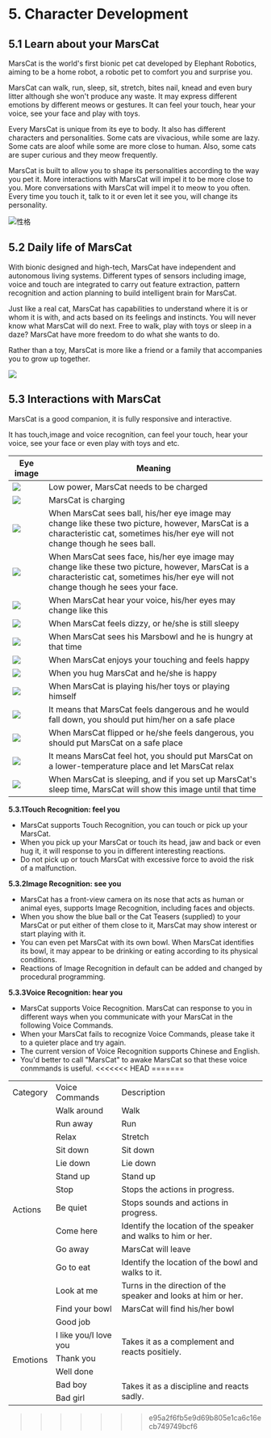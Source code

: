# 5. Character Development

## 5.1 Learn about your MarsCat

MarsCat is the world's first bionic pet cat developed by Elephant Robotics, aiming to be a home robot, a robotic pet to comfort you and surprise you.

MarsCat can walk, run, sleep, sit, stretch, bites nail, knead and even bury litter although she won't produce any waste. It may express different emotions by different meows or gestures. It can feel your touch, hear your voice, see your face and play with toys.

Every MarsCat is unique from its eye to body. It also has different characters and personalities. Some cats are vivacious, while some are lazy. Some cats are aloof while some are more close to human. Also, some cats are super curious and they meow frequently.

MarsCat is built to allow you to shape its personalities according to the way you pet it. More interactions with MarsCat will impel it to be more close to you. More conversations with MarsCat will impel it to meow to you often. Every time you touch it, talk to it or even let it see you, will change its personality.

![性格](..\image\MarsCat_demo\1619491502181.png)

## 5.2 Daily life of MarsCat

With bionic designed and high-tech, MarsCat have independent and autonomous living systems. Different types of sensors including image, voice and touch are integrated to carry out feature extraction, pattern recognition and action planning to build intelligent brain for MarsCat.

Just like a real cat, MarsCat has capabilities to understand where it is or whom it is with, and acts based on its feelings and instincts. You will never know what MarsCat will do next. Free to walk, play with toys or sleep in a daze? MarsCat have more freedom to do what she wants to do.

Rather than a toy, MarsCat is more like a friend or a family that accompanies you to grow up together.

![](..\image\MarsCat_demo\1619491521668.png)

## 5.3 Interactions with MarsCat

MarsCat is a good companion, it is fully responsive and interactive.

It has touch,image and voice recognition, can feel your touch, hear your voice, see your face or even play with toys and etc.

| Eye image                                          | Meaning                                                                                                                                                                                |
| -------------------------------------------------- | -------------------------------------------------------------------------------------------------------------------------------------------------------------------------------------- |
| ![](image/5-Character-Development/1622702403880.png) | Low power, MarsCat needs to be charged                                                                                                                                                 |
| ![](image/5-Character-Development/1622702428777.png) | MarsCat is charging                                                                                                                                                                    |
| ![](image/5-Character-Development/1622702445204.png) | When MarsCat sees ball, his/her eye image may change like these two picture, however, MarsCat is a characteristic cat, sometimes his/her eye will not change though he sees ball.      |
| ![](image/5-Character-Development/1622702455430.png) | When MarsCat sees face, his/her eye image may change like these two picture, however, MarsCat is a characteristic cat, sometimes his/her eye will not change though he sees your face. |
| ![](image/5-Character-Development/1622702474175.png) | When MarsCat hear your voice, his/her eyes may change like this                                                                                                                        |
| ![](image/5-Character-Development/1622702483614.png) | When MarsCat feels dizzy, or he/she is still sleepy                                                                                                                                    |
| ![](image/5-Character-Development/1622702499077.png) | When MarsCat sees his Marsbowl and he is hungry at that time                                                                                                                           |
| ![](image/5-Character-Development/1622702514328.png) | When MarsCat enjoys your touching and feels happy                                                                                                                                      |
| ![](image/5-Character-Development/1622702528668.png) | When you hug MarsCat and he/she is happy                                                                                                                                               |
| ![](image/5-Character-Development/1622702541862.png) | When MarsCat is playing his/her toys or playing himself                                                                                                                                |
| ![](image/5-Character-Development/1622702561618.png) | It means that MarsCat feels dangerous and he would fall down, you should put him/her on a safe place                                                                                   |
| ![](image/5-Character-Development/1622702570989.png) | When MarsCat flipped or he/she feels dangerous, you should put MarsCat on a safe place                                                                                                 |
| ![](image/5-Character-Development/1622702583299.png) | It means MarsCat feel hot, you should put MarsCat on a lower-temperature place and let MarsCat relax                                                                                   |
| ![](image/5-Character-Development/1622702598335.png) | When MarsCat is sleeping, and if you set up MarsCat's sleep time, MarsCat will show this image until that time                                                                         |

**5.3.1Touch Recognition: feel you**

- MarsCat supports Touch Recognition, you can touch or pick up your MarsCat.
- When you pick up your MarsCat or touch its head, jaw and back or even hug it, it will response to you in different interesting reactions.
- Do not pick up or touch MarsCat with excessive force to avoid the risk of a malfunction.

**5.3.2Image Recognition: see you**

- MarsCat has a front-view camera on its nose that acts as human or animal eyes, supports Image Recognition, including faces and objects.
- When you show the blue ball or the Cat Teasers (supplied) to your MarsCat or put either of them close to it, MarsCat may show interest or start playing with it.
- You can even pet MarsCat with its own bowl. When MarsCat identifies its bowl, it may appear to be drinking or eating according to its physical conditions.
- Reactions of Image Recognition in default can be added and changed by procedural programming.

**5.3.3Voice Recognition: hear you**

- MarsCat supports Voice Recognition. MarsCat can response to you in different ways when you communicate with your MarsCat in the following Voice Commands.
- When your MarsCat fails to recognize Voice Commands, please take it to a quieter place and try again.
- The current version of Voice Recognition supports Chinese and English.
- You'd better to call "MarsCat" to awake MarsCat so that these voice conmmands is useful.
<<<<<<< HEAD
=======



<table>
<tr>
	<td>Category</td>
	<td>Voice Commands</td>
	<td>Description</td>
</tr>
<tr>
	<td rowspan="13">Actions</td>
	<td>Walk around</td>
	<td>Walk</td>
</tr>
<tr>
	<td>Run away</td>
	<td>Run</td>
</tr>
<tr>
	<td>Relax</td>
	<td>Stretch</td>
</tr>
<tr>
	<td>Sit down</td>
	<td>Sit down</td>
</tr>
<tr>
	<td>Lie down</td>
	<td>Lie down</td>
</tr>
<tr>
	<td>Stand up</td>
	<td>Stand up</td>
</tr>
<tr>
	<td>Stop</td>
	<td>Stops the actions in progress.</td>
</tr>
<tr>
	<td>Be quiet</td>
	<td>Stops sounds and actions in progress.</td>
</tr>
<tr>
	<td>Come here</td>
	<td>Identify the location of the speaker and walks to him or her.</td>
</tr>
<tr>
	<td>Go away</td>
	<td>MarsCat will leave</td>
</tr>
<tr>
	<td>Go to eat</td>
	<td>Identify the location of the bowl and walks to it.</td>
</tr>
<tr>
	<td>Look at me</td>
	<td>Turns in the direction of the speaker and looks at him or her.</td>
</tr>
<tr>
	<td>Find your bowl</td>
	<td>MarsCat will find his/her bowl</td>
</tr>
<tr>
	<td rowspan="6">Emotions</td>
	<td>Good job</td>
	<td rowspan="4">Takes it as a complement and reacts positiely.</td>
</tr>
<tr>
	<td>I like you/I love you</td>
</tr>
<tr>
	<td>Thank you</td>
</tr>
<tr>
	<td>Well done</td>
</tr>
<tr>
	<td>Bad boy</td>
	<td rowspan="2">Takes it as a discipline and reacts sadly.</td>
</tr>
<tr>
	<td>Bad girl</td>
</tr>
</table>

>>>>>>> e95a2f6fb5e9d69b805e1ca6c16ecb749749bcf6

